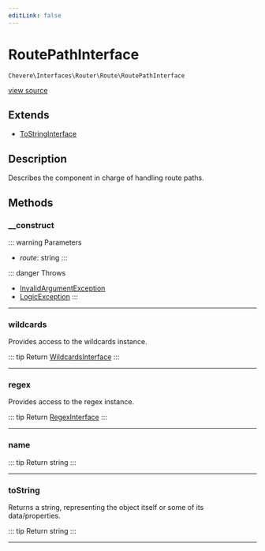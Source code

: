 ```yaml
---
editLink: false
---
```


# RoutePathInterface

`Chevere\Interfaces\Router\Route\RoutePathInterface`

[view source](https://github.com/chevere/chevere/blob/main/src/Chevere/Interfaces/Router/Route/RoutePathInterface.php)

## Extends

- [ToStringInterface](../../Common/ToStringInterface.md)

## Description

Describes the component in charge of handling route paths.

## Methods

### __construct

::: warning Parameters
- *route*: string
:::

::: danger Throws
- [InvalidArgumentException](../../../Exceptions/Core/InvalidArgumentException.md) 
- [LogicException](../../../Exceptions/Core/LogicException.md) 
:::

---

### wildcards

Provides access to the wildcards instance.

::: tip Return
[WildcardsInterface](./WildcardsInterface.md)
:::

---

### regex

Provides access to the regex instance.

::: tip Return
[RegexInterface](../../Regex/RegexInterface.md)
:::

---

### name

::: tip Return
string
:::

---

### toString

Returns a string, representing the object itself or some of its data/properties.

::: tip Return
string
:::

---

